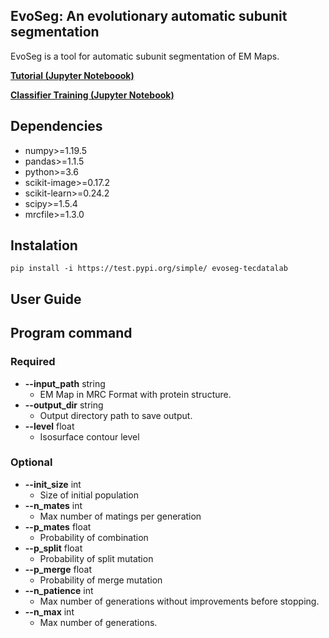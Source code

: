## EvoSeg:  An evolutionary automatic subunit segmentation

EvoSeg is a tool for automatic subunit segmentation of EM Maps. 

**[Tutorial (Jupyter Noteboook)](https://github.com/tecdatalab/biostructure/blob/master/em/evolutionary_segmentation/Evolutionary_Segmentation.ipynb)**

**[Classifier Training (Jupyter Notebook)](https://github.com/tecdatalab/biostructure/blob/master/em/dataset/jupyter_notebook/Segmentation_classifier_train.ipynb)**

## Dependencies
 
 -  numpy>=1.19.5
 -  pandas>=1.1.5
 -  python>=3.6
 -  scikit-image>=0.17.2
 -  scikit-learn>=0.24.2
 -  scipy>=1.5.4
 -  mrcfile>=1.3.0

## Instalation
  
    pip install -i https://test.pypi.org/simple/ evoseg-tecdatalab

## User Guide 

## Program command

### Required

- **--input_path** string 
    - EM Map in MRC Format with protein structure.
- **--output_dir** string
    - Output directory path to save output.
- **--level** float
    - Isosurface contour level
    
### Optional
- **--init_size** int
    - Size of initial population
- **--n_mates** int
    - Max number of matings per generation
- **--p_mates** float
    - Probability of combination 
- **--p_split** float
    - Probability of split mutation
- **--p_merge** float
    - Probability of merge mutation
- **--n_patience** int
    - Max number of generations without improvements before stopping.
- **--n_max** int
    - Max number of generations.
    
